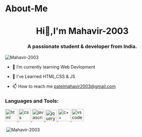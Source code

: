 # About-Me

<h1 align="center">Hi👋,I'm Mahavir-2003</h1>
<h3 align="center">A passionate student & developer from India.</h3>

<p align="left"> <img src="https://komarev.com/ghpvc/?username=Mahavir-2003&label=Profile%20views&color=0e75b6&style=flat" alt="Mahavir-2003" /> </p>

- 🌱 I’m currently learning Web Devlopment
- 🌱 I've Learned HTML,CSS & JS

- 📫 How to reach me patelmahavir2003@gmail.com


<h3 align="left">Languages and Tools:</h3>
<p align="left"> <a href="https://www.w3schools.com/html/" target="_blank"> <img src="https://img.icons8.com/color/48/000000/html-5--v1.png" alt="html" width="40" height="40"/> </a> <a href="https://www.w3schools.com/css/" target="_blank"> <img src="https://img.icons8.com/color/48/000000/css3.png" alt="css" width="40" height="40"/> </a> <a href="https://www.w3schools.com/js/" target="_blank"> <img src="https://img.icons8.com/color/48/000000/javascript--v2.png" alt="javascript" width="40" height="40"/> </a> <a href="https://www.w3schools.com/jquERy/" target="_blank"> <img src="https://openjsf.org/wp-content/uploads/sites/84/2019/10/jquery-logo-vertical_large_square.png" alt="jquery" width="37" height="37"/> </a> <a href="https://www.w3schools.com/CPP/" target="_blank"> <img src="https://img.icons8.com/color/48/000000/c-plus-plus-logo.png" alt="c++" width="40" height="40"/> </a>  <a href="https://code.visualstudio.com/" target="_blank"> <img src="https://img.icons8.com/color/48/000000/visual-studio-code-2019.png" alt="vs code" width="40" height="40"/> </a></p>

<p>&nbsp;<img align="center" src="https://github-readme-stats.vercel.app/api?username=Mahavir-2003&show_icons=true&locale=en" alt="Mahavir-2003" /></p>
